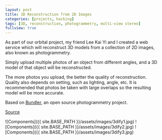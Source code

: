 ```yaml
---
layout: post
title: 3D Reconstruction from 2D Images
categories: [projects, hacking]
tags: [3D, reconstruction, photogrammetry, multi-view stereo]
fullview: true
---
```


As part of our orbital project, my friend Lee Kai Yi and I created a web service which will reconstruct 3D models from a collection of 2D images, also known as photogrammetry.

Simply upload multiple photos of an object from different angles, and a 3D model of that object will be reconstructed. 

The more photos you upload, the better the quality of reconstruction. Quality also depends on setting, such as lighting, angle, etc. It is recommended that photos be taken with large overlaps so the resulting model will be more accurate.

Based on [Bundler](http://www.cs.cornell.edu/~snavely/bundler/), an open source photogrammetry project.

[Source](http://github.com/changchuming/3dscanbot)

![Components]({{ site.BASE_PATH }}/assets/images/3dify1.jpg)
![Components]({{ site.BASE_PATH }}/assets/images/3dify2.jpg)
![Components]({{ site.BASE_PATH }}/assets/images/3dify3.jpg)